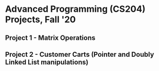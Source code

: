 # Advanced Programming (CS204) Projects, Fall '20
  ## Project 1 - Matrix Operations
  ## Project 2 - Customer Carts (Pointer and Doubly Linked List manipulations)
  
